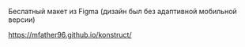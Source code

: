 
Беслатный макет из Figma (дизайн был без адаптивной мобильной версии)

https://mfather96.github.io/konstruct/
